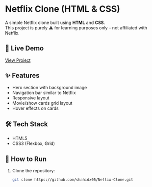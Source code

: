 # Netflix Clone (HTML & CSS)

A simple Netflix clone built using **HTML** and **CSS**.  
This project is purely ⚠️ for learning purposes only – not affiliated with Netflix.

## 🚀 Live Demo
[View Project](https://shahidx05.github.io/Neflix-Clone/)

## ✨ Features
- Hero section with background image
- Navigation bar similar to Netflix
- Responsive layout
- Movie/show cards grid layout
- Hover effects on cards

## 🛠 Tech Stack
- HTML5
- CSS3 (Flexbox, Grid)

## 📂 How to Run
1. Clone the repository:
   ```bash
   git clone https://github.com/shahidx05/Neflix-Clone.git
